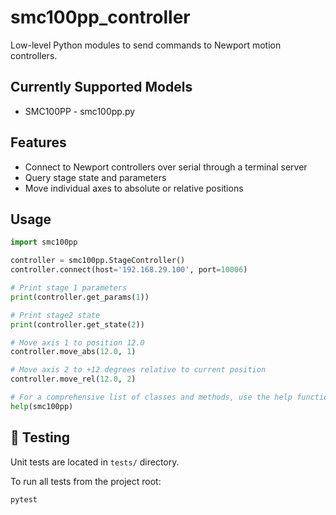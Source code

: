 # smc100pp_controller

Low-level Python modules to send commands to Newport motion controllers.

## Currently Supported Models
- SMC100PP - smc100pp.py

## Features
- Connect to Newport controllers over serial through a terminal server
- Query stage state and parameters
- Move individual axes to absolute or relative positions

## Usage

```python
import smc100pp

controller = smc100pp.StageController()
controller.connect(host='192.168.29.100', port=10006)

# Print stage 1 parameters
print(controller.get_params(1))

# Print stage2 state
print(controller.get_state(2))

# Move axis 1 to position 12.0
controller.move_abs(12.0, 1)

# Move axis 2 to +12 degrees relative to current position
controller.move_rel(12.0, 2)

# For a comprehensive list of classes and methods, use the help function
help(smc100pp)

```

## 🧪 Testing
Unit tests are located in `tests/` directory.

To run all tests from the project root:

```bash
pytest
```